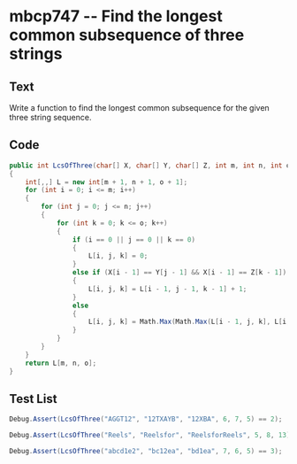 # mbcp747 -- Find the longest common subsequence of three strings

## Text

Write a function to find the longest common subsequence for the given three string sequence.

## Code

```csharp
public int LcsOfThree(char[] X, char[] Y, char[] Z, int m, int n, int o) 
{
    int[,,] L = new int[m + 1, n + 1, o + 1];
    for (int i = 0; i <= m; i++) 
    {
        for (int j = 0; j <= n; j++) 
        {
            for (int k = 0; k <= o; k++) 
            {
                if (i == 0 || j == 0 || k == 0) 
                {
                    L[i, j, k] = 0;
                }
                else if (X[i - 1] == Y[j - 1] && X[i - 1] == Z[k - 1]) 
                {
                    L[i, j, k] = L[i - 1, j - 1, k - 1] + 1;
                }
                else 
                {
                    L[i, j, k] = Math.Max(Math.Max(L[i - 1, j, k], L[i, j - 1, k]), L[i, j, k - 1]);
                }
            }
        }
    }
    return L[m, n, o];
}
```

## Test List

```csharp
Debug.Assert(LcsOfThree("AGGT12", "12TXAYB", "12XBA", 6, 7, 5) == 2);
```

```csharp
Debug.Assert(LcsOfThree("Reels", "Reelsfor", "ReelsforReels", 5, 8, 13) == 5);
```

```csharp
Debug.Assert(LcsOfThree("abcd1e2", "bc12ea", "bd1ea", 7, 6, 5) == 3);
```
